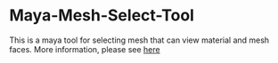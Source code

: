 # Maya-Mesh-Select-Tool

This is a maya tool for selecting mesh that can view material and mesh faces.
More information, please see [here](https://amber-city-59c.notion.site/Maya-Mesh-Select-Tool-83bfc3b0998548a69e3c3167701f84f8?pvs=4)
